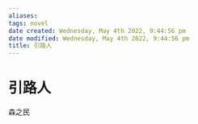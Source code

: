 ```yaml
---
aliases: 
tags: novel 
date created: Wednesday, May 4th 2022, 9:44:56 pm
date modified: Wednesday, May 4th 2022, 9:44:56 pm
title: 引路人
---
```


# 引路人

森之民